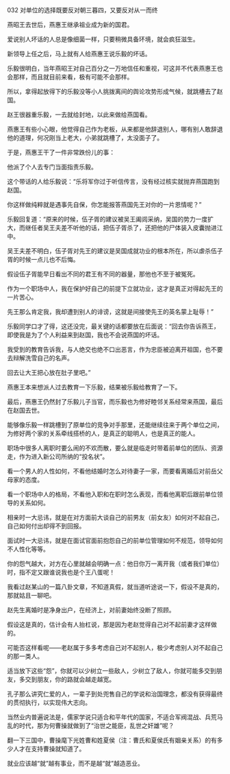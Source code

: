 032 对单位的选择既要反对朝三暮四，又要反对从一而终




燕昭王去世后，燕惠王继承祖业成为新的国君。

爱说别人坏话的人总是像细菌一样，只要稍微具备环境，就会疯狂滋生。

新领导上任之后，马上就有人给燕惠王说乐毅的坏话。

乐毅很明白，当年燕昭王对自己百分之一万地信任和重视，可这并不代表燕惠王也会那样，而且就目前来看，极有可能不会那样。

所以，拿得起放得下的乐毅没等小人挑拨离间的舆论攻势形成气候，就跳槽去了赵国。



赵王很器重乐毅，一去就给封地，以此来做给燕国看。

燕惠王有些小心眼，他觉得自己作为老板，从来都是他辞退别人，哪有别人敢辞退他的道理，何况刚当上老大，小弟就跳槽了，太没面子了。

于是，燕惠王干了一件非常跌份儿的事：

他派了个人去专门当面指责乐毅。



这个带话的人给乐毅说：“乐将军你过于听信传言，没有经过核实就抛弃燕国跑到赵国。

你这样做纯粹就是遇事先自保，你怎能报答燕国先王对你的一片恩情呢？”

乐毅回复道：“原来的时候，伍子胥的建议被吴王阖闾采纳，吴国的势力一度扩大，而继任者吴王夫差不听他的话，把伍子胥杀了，还把他的尸体装入皮囊抛进江中。

吴王夫差不明白，伍子胥对先王的建议是吴国成就功业的根本所在，所以虐杀伍子胥的时候一点儿也不后悔。

假设伍子胥能早日看出不同的君王有不同的器量，那他也不至于被冤死。

作为一个职场中人，我在保护好自己的前提下立就功业，这才是真正对得起先王的一片苦心。

先王那么肯定我，我却遭到别人的诽谤，这就是间接使先王的英名蒙上耻辱！”



乐毅同学口才了得，这还没完，最关键的话都要放在后面说：“回去你告诉燕王，即使我是为了个人利益来到赵国，我也不会说燕国的坏话。

我受到的教育告诉我，与人绝交也绝不口出恶言，作为忠臣被迫离开祖国，也不要去辩解洗雪自己的名声。

回去让大王把心放在肚子里吧。”



燕惠王本来想派人过去教育一下乐毅，结果被乐毅给教育了一下。

最后，燕惠王仍然封了乐毅儿子当官，而乐毅也为修好睦邻关系经常来燕国，最后在赵国去世。



能够像乐毅一样跳槽到了原单位的竞争对手那里，还能继续往来于两个单位之间，为修好两个家的关系牵线搭桥的人，是真正的聪明人，也是真正的能人。

职场中很多人离职时要么闹的不欢而散，要么就是临走时带着前单位的团队、资源走，作为进入新公司所纳的“投名状”。

看一个男人的人性如何，不看他结婚时怎么对待妻子一家，而要看离婚后对前岳父母家的态度。

看一个职场中人的格局，不看他入职和在职时怎么表现，而看他离职后跟前单位领导的关系如何。



相亲时一大忌讳，就是在对方面前大谈自己的前男友（前女友）如何对不起自己，自己如何付出却得不到回报。

面试时一大忌讳，就是在面试官面前抱怨自己的前单位管理如何不规范，领导如何不人性化等等。

你的怨气越大，对方在心里就越会明确一点：他日你万一离开我（或者我们单位）时，指不定又跟谁说我也是个王八蛋呢！



我看过赵某山的一篇八卦文章，不知道真假，就当道听途说一下，假设不是真的，那就姑且一聊吧。

赵先生离婚时是净身出户，在经济上，对前妻始终没断了照顾。

假设这是真的，估计会有人抬杠说，那是因为老赵觉得自己对不起前妻才这样做的。

可能否这样看呢——老赵属于多多考虑自己对不起别人，极少考虑别人对不起自己的那一类人。

适当放下这些“怨”，你就可以少树立一些敌人，少树立了敌人，你就可能多交到朋友，多交到朋友，你的路就会越走越宽。



孔子那么讲究仁爱的人，一辈子到处兜售自己的学说和治国理念，都没有获得最终的贯彻执行，以实现伟大志向。

当然业内普遍说法是，儒家学说只适合和平年代的国家，不适合军阀混战、兵荒马乱的时代，那为何曹操就做到了“治世之能臣，乱世之奸雄”呢？

翻一下三国中，曹操麾下光姓曹和姓夏侯（注：曹氏和夏侯氏有姻亲关系）的有多少人才在支持曹操就知道了。

就业应该越“就”越有事业，而不是越“就”越造恶业。

